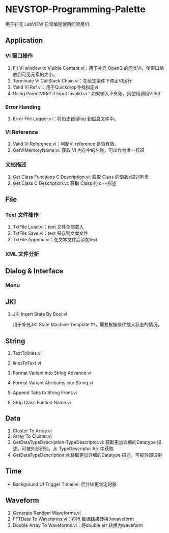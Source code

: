 # NEVSTOP-Programming-Palette

用于补充 LabVIEW 日常编程使用的常用VI.

## Application

### VI 窗口操作

1. Fit Vi window to Visible Content.vi：用于补充 OpenG 的同类VI，使窗口缩放到可见元素的大小。
2. Terminate Vi CallStack Chain.vi：在给定条件下停止VI运行
3. Valid VI Ref.vi：用于Quickdrop寻找指定vi
4. Using ParentVIRef if Input Invalid.vi：如果输入不有效，则使用调用VIRef

### Error Handing

1. Error File Logger.vi：将历史错误log 到磁盘文件中。

### VI Reference

1. Valid Vi Reference.vi：判断Vi reference 是否有效。
2. GetVIMemoryName.vi: 获取 VI 内存中的名称，可以作为唯一标识

### 文档描述

1. Get Class Functions C Description.vi: 获取 Class 的函数c描述列表
2. Get Class C Description.vi: 获取 Class 的 c++描述

## File

### Text 文件操作

1. TxtFile Load.vi：text 文件全部载入
2. TxtFile Save.vi：text 保存到文本文件
3. TxtFile Append.vi：在文本文件后添加text

### XML 文件分析

## Dialog & Interface

### Menu


## JKI

1. JKI Insert State By Bool.vi

   用于补充JKI State Machine Template 中，需要根据条件插入状态的情况。

## String

1. TextTolines.vi
2. linesToText.vi

1. Format Variant into String Advance.vi
2. Format Variant Attributes into String.vi

1. Append Tabs to String Front.vi
2. Strip Class Funtion Name.vi

## Data

1. Cluster To Array.vi
2. Array To Cluster.vi
3. GetDataTypeDescription-TypeDescriptor.vi: 获取更加详细的Datatype 描述，可被外部识别。从 TypeDescriptor Arr 中获取
4. GetDataTypeDescription.vi:获取更加详细的Datatype 描述，可被外部识别

## Time

- Background UI Trigger Timer.vi: 后台UI更新定时器

## Waveform

1. Generate Random Waveforms.vi
2. FFTData To Waveforms.vi：将fft 数据结果转换为waveform
3. Double Array To Waveforms.vi：将double arr 转换为waveform
